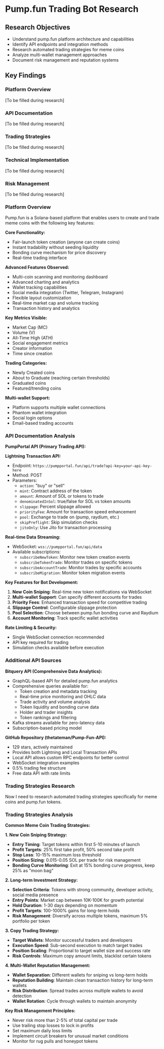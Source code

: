 # Pump.fun Trading Bot Research

## Research Objectives
- Understand pump.fun platform architecture and capabilities
- Identify API endpoints and integration methods
- Research automated trading strategies for meme coins
- Analyze multi-wallet management approaches
- Document risk management and reputation systems

## Key Findings

### Platform Overview
[To be filled during research]

### API Documentation
[To be filled during research]

### Trading Strategies
[To be filled during research]

### Technical Implementation
[To be filled during research]

### Risk Management
[To be filled during research]



### Platform Overview
Pump.fun is a Solana-based platform that enables users to create and trade meme coins with the following key features:

**Core Functionality:**
- Fair-launch token creation (anyone can create coins)
- Instant tradability without seeding liquidity
- Bonding curve mechanism for price discovery
- Real-time trading interface

**Advanced Features Observed:**
- Multi-coin scanning and monitoring dashboard
- Advanced charting and analytics
- Wallet tracking capabilities
- Social media integration (Twitter, Telegram, Instagram)
- Flexible layout customization
- Real-time market cap and volume tracking
- Transaction history and analytics

**Key Metrics Visible:**
- Market Cap (MC)
- Volume (V)
- All-Time High (ATH)
- Social engagement metrics
- Creator information
- Time since creation

**Trading Categories:**
- Newly Created coins
- About to Graduate (reaching certain thresholds)
- Graduated coins
- Featured/trending coins

**Multi-wallet Support:**
- Platform supports multiple wallet connections
- Phantom wallet integration
- Social login options
- Email-based trading accounts



### API Documentation Analysis

**PumpPortal API (Primary Trading API):**

**Lightning Transaction API:**
- Endpoint: `https://pumpportal.fun/api/trade?api-key=your-api-key-here`
- Method: POST
- Parameters:
  - `action`: "buy" or "sell"
  - `mint`: Contract address of the token
  - `amount`: Amount of SOL or tokens to trade
  - `denominatedInSol`: true/false for SOL vs token amounts
  - `slippage`: Percent slippage allowed
  - `priorityFee`: Amount for transaction speed enhancement
  - `pool`: Exchange to trade on (pump, raydium, etc.)
  - `skipPreflight`: Skip simulation checks
  - `jitoOnly`: Use Jito for transaction processing

**Real-time Data Streaming:**
- WebSocket: `wss://pumpportal.fun/api/data`
- Available subscriptions:
  - `subscribeNewToken`: Monitor new token creation events
  - `subscribeTokenTrade`: Monitor trades on specific tokens
  - `subscribeAccountTrade`: Monitor trades by specific accounts
  - `subscribeMigration`: Monitor token migration events

**Key Features for Bot Development:**
1. **New Coin Sniping**: Real-time new token notifications via WebSocket
2. **Multi-wallet Support**: Can specify different accounts for trades
3. **Priority Fees**: Enhanced transaction speed for competitive trading
4. **Slippage Control**: Configurable slippage protection
5. **Pool Selection**: Choose between pump.fun bonding curve and Raydium
6. **Account Monitoring**: Track specific wallet activities

**Rate Limiting & Security:**
- Single WebSocket connection recommended
- API key required for trading
- Simulation checks available before execution


### Additional API Sources

**Bitquery API (Comprehensive Data Analytics):**
- GraphQL-based API for detailed pump.fun analytics
- Comprehensive queries available for:
  - Token creation and metadata tracking
  - Real-time price monitoring and OHLC data
  - Trade activity and volume analysis
  - Token liquidity and bonding curve data
  - Holder and trader insights
  - Token rankings and filtering
- Kafka streams available for zero-latency data
- Subscription-based pricing model

**GitHub Repository (thetateman/Pump-Fun-API):**
- 129 stars, actively maintained
- Provides both Lightning and Local Transaction APIs
- Local API allows custom RPC endpoints for better control
- WebSocket integration examples
- 0.5% trading fee structure
- Free data API with rate limits

### Trading Strategies Research

Now I need to research automated trading strategies specifically for meme coins and pump.fun tokens.


### Trading Strategies Analysis

**Common Meme Coin Trading Strategies:**

**1. New Coin Sniping Strategy:**
- **Entry Timing**: Target tokens within first 5-10 minutes of launch
- **Profit Targets**: 25% first take profit, 50% second take profit
- **Stop Loss**: 10-15% maximum loss threshold
- **Position Sizing**: 0.015-0.05 SOL per trade for risk management
- **Bonding Curve Monitoring**: Exit at 15% bonding curve progress, keep 25% as "moon bag"

**2. Long-term Investment Strategy:**
- **Selection Criteria**: Tokens with strong community, developer activity, social media presence
- **Entry Points**: Market cap between 10K-100K for growth potential
- **Hold Duration**: 1-30 days depending on momentum
- **Profit Targets**: 100-1000% gains for long-term holds
- **Risk Management**: Diversify across multiple tokens, maximum 5% portfolio per token

**3. Copy Trading Strategy:**
- **Target Wallets**: Monitor successful traders and developers
- **Execution Speed**: Sub-second execution to match target trades
- **Position Scaling**: Proportional to target wallet size and success rate
- **Risk Controls**: Maximum copy amount limits, blacklist certain tokens

**4. Multi-Wallet Reputation Management:**
- **Wallet Separation**: Different wallets for sniping vs long-term holds
- **Reputation Building**: Maintain clean transaction history for long-term wallets
- **Risk Distribution**: Spread trades across multiple wallets to avoid detection
- **Wallet Rotation**: Cycle through wallets to maintain anonymity

**Key Risk Management Principles:**
- Never risk more than 2-5% of total capital per trade
- Use trailing stop losses to lock in profits
- Set maximum daily loss limits
- Implement circuit breakers for unusual market conditions
- Monitor for rug pulls and honeypot tokens

